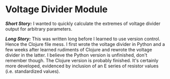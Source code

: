 # Voltage Divider Module

***Short Story:***
  I wanted to quickly calculate the extremes of voltage divider output for arbitrary parameters.

***Long Story:***
  This was written long before I learned to use version control. Hence the Clojure file mess. I first wrote the voltage divider in Python and a few weeks after learned rudiments of Clojure and rewrote the voltage divider in the latter. I believe the Python version is unfinished, don't remember though. The Clojure version is probably finished. It's certainly more developed, evidenced by inclusion of an E series of resistor values (i.e. standardized values).
